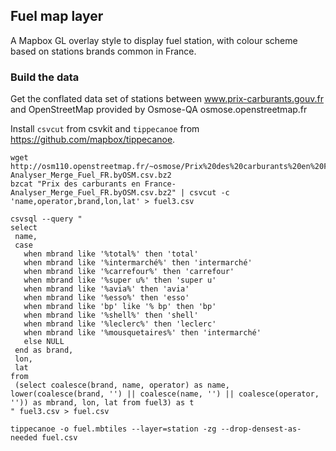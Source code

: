 ## Fuel map layer

A Mapbox GL overlay style to display fuel station, with colour scheme based on stations brands common in France.

### Build the data

Get the conflated data set of stations between www.prix-carburants.gouv.fr and OpenStreetMap provided by Osmose-QA osmose.openstreetmap.fr

Install `csvcut` from csvkit and `tippecanoe` from https://github.com/mapbox/tippecanoe.

```
wget http://osm110.openstreetmap.fr/~osmose/Prix%20des%20carburants%20en%20France-Analyser_Merge_Fuel_FR.byOSM.csv.bz2
bzcat "Prix des carburants en France-Analyser_Merge_Fuel_FR.byOSM.csv.bz2" | csvcut -c 'name,operator,brand,lon,lat' > fuel3.csv

csvsql --query "
select
 name,
 case
   when mbrand like '%total%' then 'total'
   when mbrand like '%intermarché%' then 'intermarché'
   when mbrand like '%carrefour%' then 'carrefour'
   when mbrand like '%super u%' then 'super u'
   when mbrand like '%avia%' then 'avia'
   when mbrand like '%esso%' then 'esso'
   when mbrand like 'bp' like '% bp' then 'bp'
   when mbrand like '%shell%' then 'shell'
   when mbrand like '%leclerc%' then 'leclerc'
   when mbrand like '%mousquetaires%' then 'intermarché'
   else NULL
 end as brand,
 lon,
 lat
from
 (select coalesce(brand, name, operator) as name, lower(coalesce(brand, '') || coalesce(name, '') || coalesce(operator, '')) as mbrand, lon, lat from fuel3) as t
" fuel3.csv > fuel.csv

tippecanoe -o fuel.mbtiles --layer=station -zg --drop-densest-as-needed fuel.csv
```
